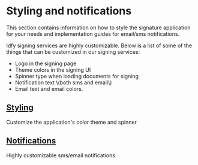 # Styling and notifications

This section contains information on how to style the signature application for your needs and implementation guides for email/sms notifications.

Idfy signing services are highly customizable. Below is a list of some of the things that can be customized in our signing services:

* Logo in the signing page
* Theme colors in the signing UI
* Spinner type when loading documents for signing
* Notification text \\(both sms and email\\)
* Email text and email colors.

## [Styling](styling.md)

Customize the application's color theme and spinner

## [Notifications](notifications.md)

Highly customizable sms/email notifications

